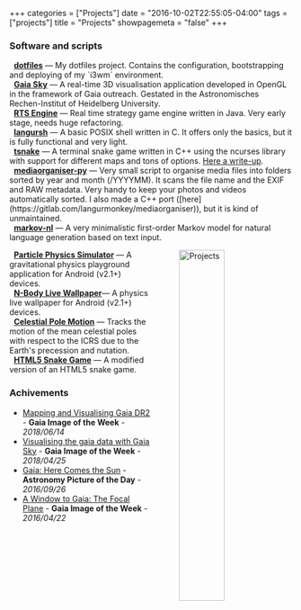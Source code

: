 +++
categories = ["Projects"]
date = "2016-10-02T22:55:05-04:00"
tags = ["projects"]
title = "Projects"
showpagemeta = "false"
+++


### Software and scripts

<article>
<i class="fab fa-gitlab"></i>&nbsp;&nbsp;<strong><a href="https://gitlab.com/langurmonkey/dotfiles">dotfiles</a></strong> &mdash; My dotfiles project. Contains the configuration, bootstrapping and deploying of my `i3wm` environment.
</article>

<article>
<i class="fas fa-globe-europe"></i>&nbsp;&nbsp;<strong><a href="https://zah.uni-heidelberg.de/gaia/outreach/gaiasky/">Gaia Sky</a></strong> &mdash; A real-time 3D visualisation application developed in OpenGL in the framework of Gaia outreach. Gestated in the Astronomisches Rechen-Institut of Heidelberg University.
</article>

<article>
<i class="fab fa-gitlab"></i>&nbsp;&nbsp;<strong><a href="https://gitlab.com/langurmonkey/rts-engine">RTS Engine</a></strong> &mdash; Real time strategy game engine written in Java. Very early stage, needs huge refactoring.
</article>

<article>
<i class="fab fa-gitlab"></i>&nbsp;&nbsp;<strong><a href="https://gitlab.com/langurmonkey/langursh">langursh</a></strong> &mdash; A basic POSIX shell written in C. It offers only the basics, but it is fully functional and very light.
</article>

<article>
<i class="fab fa-gitlab"></i>&nbsp;&nbsp;<strong><a href="https://gitlab.com/langurmonkey/tsnake">tsnake</a></strong> &mdash; A terminal snake game written in C++ using the ncurses library with support for different maps and tons of options. <a href="/blog/2019/learning-ncurses">Here a write-up</a>.
</article>

<article>
<i class="fab fa-gitlab"></i>&nbsp;&nbsp;<strong><a href="https://gitlab.com/langurmonkey/mediaorganiser-py">mediaorganiser-py</a></strong> &mdash; Very small script to organise media files into folders sorted by year and month (/YYYYMM). It scans the file name and the EXIF and RAW metadata. Very handy to keep your photos and videos automatically sorted. I also made a C++ port ([here](https://gitlab.com/langurmonkey/mediaorganiser)), but it is kind of unmaintained.
</article>

<article>
<i class="fab fa-gitlab"></i>&nbsp;&nbsp;<strong><a href="https://gitlab.com/langurmonkey/markov-nl">markov-nl</a></strong> &mdash; A very minimalistic first-order Markov model for natural language generation based on text input.
</article>

<img src="/img/drawings/projects_col_s.jpg"
alt="Projects"
style="float: right; margin-left: 50px; width: 40%" />

<article>
<i class="fa fa-globe"></i>&nbsp;&nbsp;<strong><a href="/project/pps/">Particle Physics Simulator</a></strong> &mdash; A gravitational physics playground application for Android (v2.1+) devices.
</article>

<article>
<i class="fas fa-globe-europe"></i>&nbsp;&nbsp;<strong><a href="/project/nblw/">N-Body Live Wallpaper</a></strong>&mdash; A physics live wallpaper for Android (v2.1+) devices.
</article>

<article>
<i class="fas fa-globe-europe"></i>&nbsp;&nbsp;<strong><a href="/project/celestial-pole/">Celestial Pole Motion</a></strong> &mdash; Tracks the motion of the mean celestial poles with respect to the ICRS due to the Earth's precession and nutation.
</article>

<article>
<i class="fas fa-globe-europe"></i>&nbsp;&nbsp;<strong><a href="/project/snake/">HTML5 Snake Game</a></strong> &mdash; A modified version of an HTML5 snake game.
</article>


### Achivements

-  [Mapping and Visualising Gaia DR2](https://www.cosmos.esa.int/web/gaia/iow_20180614) - **Gaia Image of the Week** - *2018/06/14*
-  [Visualising the gaia data with Gaia Sky](https://www.cosmos.esa.int/web/gaia/gaiadr2_gaiasky) - **Gaia Image of the Week** - *2018/04/25*
-  [Gaia: Here Comes the Sun](http://apod.nasa.gov/apod/ap160926.html) - **Astronomy Picture of the Day** - *2016/09/26*
-  [A Window to Gaia: The Focal Plane](http://www.cosmos.esa.int/web/gaia/iow_20160422) - **Gaia Image of the Week** - *2016/04/22*

